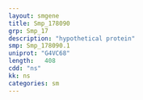 ```yaml
---
layout: smgene
title: Smp_178090
grp: Smp_17
description: "hypothetical protein"
smp: Smp_178090.1
uniprot: "G4VC68"
length:   408
cdd: "ns"
kk: ns
categories: sm
---
```

